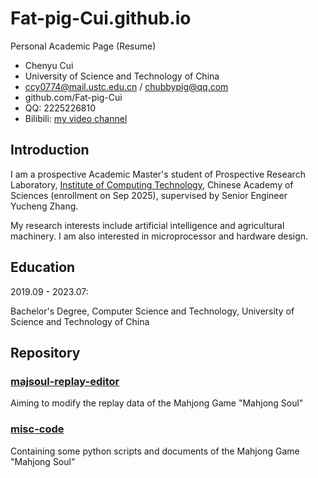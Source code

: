 # Fat-pig-Cui.github.io

Personal Academic Page (Resume)

- Chenyu Cui
- University of Science and Technology of China
- ccy0774@mail.ustc.edu.cn / chubbypig@qq.com
- github.com/Fat-pig-Cui
- QQ: 2225226810
- Bilibili: [my video channel](https://space.bilibili.com/372365985)

## Introduction

I am a prospective Academic Master's student of Prospective Research Laboratory, 
[Institute of Computing Technology](http://english.ict.cas.cn), Chinese Academy of Sciences 
(enrollment on Sep 2025), supervised by Senior Engineer Yucheng Zhang.

My research interests include artificial intelligence and agricultural machinery. I am also interested in microprocessor
and hardware design.

## Education

2019.09 - 2023.07:

Bachelor's Degree, Computer Science and Technology, University of Science and Technology of China

## Repository

### [majsoul-replay-editor](https://github.com/Fat-pig-Cui/majsoul-replay-editor)

Aiming to modify the replay data of the Mahjong Game "Mahjong Soul"

### [misc-code](https://github.com/Fat-pig-Cui/misc-code)

Containing some python scripts and documents of the Mahjong Game "Mahjong Soul"
